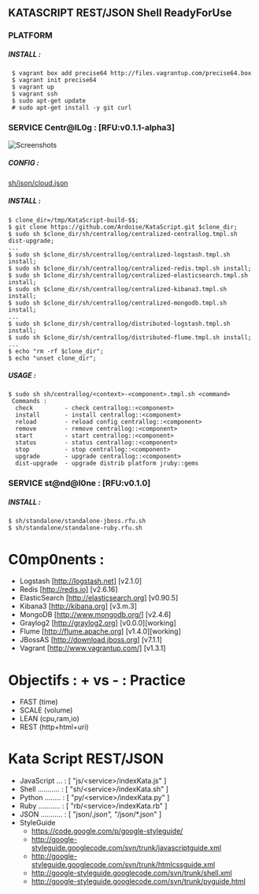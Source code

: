 ## KATASCRIPT REST/JSON Shell ReadyForUse

### PLATFORM
##### INSTALL :
     $ vagrant box add precise64 http://files.vagrantup.com/precise64.box
     $ vagrant init precise64
     $ vagrant up
     $ vagrant ssh
     $ sudo apt-get update
     # sudo apt-get install -y git curl

### SERVICE Centr@lL0g : [RFU:v0.1.1-alpha3]
  ![Screenshots](https://cacoo.com/diagrams/mTm79GTjCk8HGxsz-BE94C.png?t=1368912915182)

##### CONFIG :
[sh/json/cloud.json](https://github.com/Ardoise/KataScript/blob/master/sh/json/cloud.json)
    
##### INSTALL :
    $ clone_dir=/tmp/KataScript-build-$$;
    $ git clone https://github.com/Ardoise/KataScript.git $clone_dir;
    $ sudo sh $clone_dir/sh/centrallog/centralized-centrallog.tmpl.sh dist-upgrade;
    ...
    $ sudo sh $clone_dir/sh/centrallog/centralized-logstash.tmpl.sh install;
    $ sudo sh $clone_dir/sh/centrallog/centralized-redis.tmpl.sh install;
    $ sudo sh $clone_dir/sh/centrallog/centralized-elasticsearch.tmpl.sh install;
    $ sudo sh $clone_dir/sh/centrallog/centralized-kibana3.tmpl.sh install;
    $ sudo sh $clone_dir/sh/centrallog/centralized-mongodb.tmpl.sh install;
    ...
    $ sudo sh $clone_dir/sh/centrallog/distributed-logstash.tmpl.sh install;
    $ sudo sh $clone_dir/sh/centrallog/distributed-flume.tmpl.sh install;
    ...
    $ echo "rm -rf $clone_dir";
    $ echo "unset clone_dir";
    
##### USAGE :
    $ sudo sh sh/centrallog/<context>-<component>.tmpl.sh <command>
     Commands :
      check         - check centrallog::<component>
      install       - install centrallog::<component>
      reload        - reload config centrallog::<component>
      remove        - remove centrallog::<component>
      start         - start centrallog::<component>
      status        - status centrallog::<component>
      stop          - stop centrallog::<component>
      upgrade       - upgrade centrallog::<component>
      dist-upgrade  - upgrade distrib platform jruby::gems

### SERVICE st@nd@l0ne : [RFU:v0.1.0]
    
##### INSTALL :
    $ sh/standalone/standalone-jboss.rfu.sh
    $ sh/standalone/standalone-ruby.rfu.sh

C0mp0nents :
==========================
  - Logstash [http://logstash.net] [v2.1.0]
  - Redis [http://redis.io] [v2.6.16]
  - ElasticSearch [http://elasticsearch.org] [v0.90.5]
  - Kibana3 [http://kibana.org] [v3.m.3]
  - MongoDB [http://www.mongodb.org/] [v2.4.6]
  - Graylog2 [http://graylog2.org] [v0.0.0][working]
  - Flume [http://flume.apache.org] [v1.4.0][working]
  - JBossAS [http://download.jboss.org] [v7.1.1]
  - Vagrant [http://www.vagrantup.com/] [v1.3.1]

Objectifs : + vs - : Practice 
=============================
  - FAST        (time)
  - SCALE       (volume)
  - LEAN        (cpu,ram,io)
  - REST        (http+html+uri)
  
Kata Script REST/JSON
=============================
  - JavaScript ... : [ "js/\<service\>/indexKata.js" ]
  - Shell ........... : [ "sh/\<service\>/indexKata.sh" ]
  - Python ........ : [ "py/\<service\>/indexKata.py" ]
  - Ruby ........... : [ "rb/\<service\>/indexKata.rb" ]
  - JSON ........... : [ "json/*.json", "*/json/*.json" ]
  - StyleGuide
    - https://code.google.com/p/google-styleguide/
    - http://google-styleguide.googlecode.com/svn/trunk/javascriptguide.xml
    - http://google-styleguide.googlecode.com/svn/trunk/htmlcssguide.xml
    - http://google-styleguide.googlecode.com/svn/trunk/shell.xml
    - http://google-styleguide.googlecode.com/svn/trunk/pyguide.html
